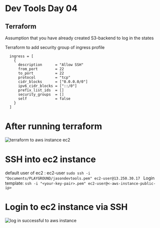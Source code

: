 # Dev Tools Day 04
## Terraform
Assumption that you have already created S3-backend to log in the states


Terraform to add security group of ingress profile

```
  ingress = [
    {
      description      = "Allow SSH"
      from_port        = 22
      to_port          = 22
      protocol         = "tcp"
      cidr_blocks      = ["0.0.0.0/0"]
      ipv6_cidr_blocks = ["::/0"]
      prefix_list_ids  = []
      security_groups  = []
      self             = false
    }
  ]
```
# After running terraform
![terraform to aws instance ec2](https://imgur.com/mfgvrOJ)

# SSH into ec2 instance
default user of ec2 : ec2-user
```sudo ssh -i "Documents/PLAYGROUND/jasondevtools.pem" ec2-user@13.250.30.17 ```
Login template:
```ssh -i "<your-key-pair>.pem" ec2-user@<-aws-instance-public-ip>```

# Login to ec2 instance via SSH
![log in successful to aws instance](https://imgur.com/s0EipDC)



